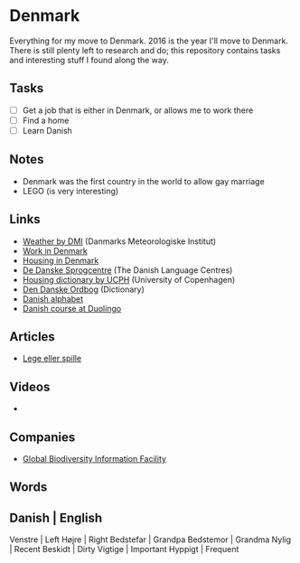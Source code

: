# Denmark
Everything for my move to Denmark. 2016 is the year I'll move to Denmark. There is still plenty left to research and do; this repository contains tasks and interesting stuff I found along the way.

## Tasks
- [ ] Get a job that is either in Denmark, or allows me to work there
- [ ] Find a home
- [ ] Learn Danish

## Notes
- Denmark was the first country in the world to allow gay marriage
- LEGO (is very interesting)

## Links
- [Weather by DMI](http://www.dmi.dk/vejr/) (Danmarks Meteorologiske Institut)
- [Work in Denmark](https://www.workindenmark.dk)
- [Housing in Denmark](https://www.workindenmark.dk/Links/Housing)
- [De Danske Sprogcentre](http://dedanskesprogcentre.dk/en/forside/) (The Danish Language Centres)
- [Housing dictionary by UCPH](http://studies.ku.dk/welcome/housing/dictionary/) (University of Copenhagen)
- [Den Danske Ordbog](http://ordnet.dk/ddo_en) (Dictionary)
- [Danish alphabet](https://www.duolingo.com/comment/4287094)
- [Danish course at Duolingo](https://www.duolingo.com/comment/4277767)

## Articles
- [Lege eller spille](http://jesperhansen.co.uk/play)

## Videos
- []()

## Companies
- [Global Biodiversity Information Facility](http://www.gbif.org)

## Words
Danish | English
----------------
Venstre | Left
Højre | Right
Bedstefar | Grandpa
Bedstemor | Grandma
Nylig | Recent
Beskidt | Dirty
Vigtige | Important
Hyppigt  | Frequent
